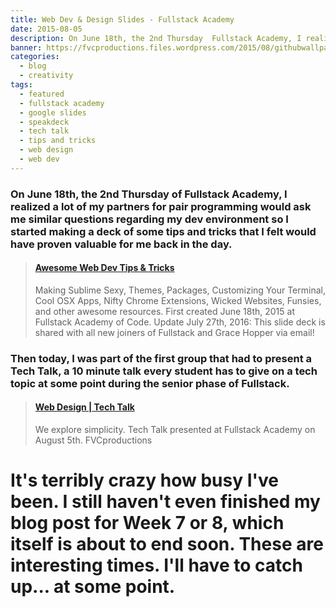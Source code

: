 ```yaml
---
title: Web Dev & Design Slides - Fullstack Academy
date: 2015-08-05
description: On June 18th, the 2nd Thursday  Fullstack Academy, I realized lot of my partners for pair programmi would ask me similar question regarding my dev environment so I started making a deck of some tips  tricks that I felt would have prov valuable for me back in the day.
banner: https://fvcproductions.files.wordpress.com/2015/08/githubwallpaper.jpg
categories:
  - blog
  - creativity
tags:
  - featured
  - fullstack academy
  - google slides
  - speakdeck
  - tech talk
  - tips and tricks
  - web design
  - web dev
---
```


### On June 18th, the 2nd Thursday of Fullstack Academy, I realized a lot of my partners for pair programming would ask me similar questions regarding my dev environment so I started making a deck of some tips and tricks that I felt would have proven valuable for me back in the day.

<blockquote class="embedly-card"><h4><a href="http://speakerdeck.com/fvcproductions/awesome-web-dev-tips-and-tricks">Awesome Web Dev Tips & Tricks</a></h4><p>Making Sublime Sexy, Themes, Packages, Customizing Your Terminal, Cool OSX Apps, Nifty Chrome Extensions, Wicked Websites, Funsies, and other awesome resources. First created June 18th, 2015 at Fullstack Academy of Code. Update July 27th, 2016: This slide deck is shared with all new joiners of Fullstack and Grace Hopper via email!</p></blockquote>
<script async src="//cdn.embedly.com/widgets/platform.js" charset="UTF-8"></script>

### Then today, I was part of the first group that had to present a Tech Talk, a 10 minute talk every student has to give on a tech topic at some point during the senior phase of Fullstack.

<blockquote class="embedly-card"><h4><a href="http://speakerdeck.com/fvcproductions/web-design-tech-talk">Web Design | Tech Talk</a></h4><p>We explore simplicity. Tech Talk presented at Fullstack Academy on August 5th. FVCproductions</p></blockquote>
<script async src="//cdn.embedly.com/widgets/platform.js" charset="UTF-8"></script>

# It's terribly crazy how busy I've been. I still haven't even finished my blog post for Week 7 or 8, which itself is about to end soon. These are interesting times. I'll have to catch up... at some point.

